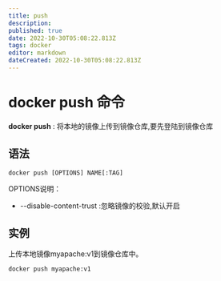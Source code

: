 ```yaml
---
title: push
description: 
published: true
date: 2022-10-30T05:08:22.813Z
tags: docker
editor: markdown
dateCreated: 2022-10-30T05:08:22.813Z
---
```


# docker push 命令

**docker push** : 将本地的镜像上传到镜像仓库,要先登陆到镜像仓库

## 语法
```
docker push [OPTIONS] NAME[:TAG]
```

OPTIONS说明：

- --disable-content-trust :忽略镜像的校验,默认开启

## 实例
上传本地镜像myapache:v1到镜像仓库中。
```
docker push myapache:v1
```
